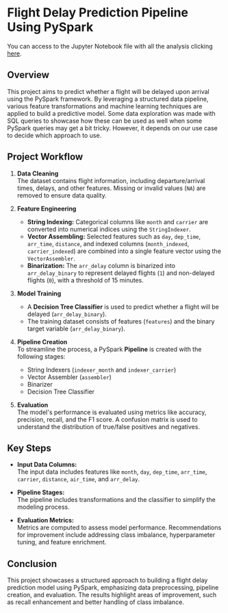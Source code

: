 # Flight Delay Prediction Pipeline Using PySpark

You can access to the Jupyter Notebook file with all the analysis clicking [here](https://github.com/jorgecontrerasostos/flight-delay-prediction-pipeline/blob/main/main.ipynb).

## **Overview**
This project aims to predict whether a flight will be delayed upon arrival using the PySpark framework. By leveraging a structured data pipeline, various feature transformations and machine learning techniques are applied to build a predictive model. Some data exploration was made with SQL queries to showcase how these can be used as well when some PySpark queries may get a bit tricky. However, it depends on our use case to decide which approach to use.

## **Project Workflow**

1. **Data Cleaning**  
   The dataset contains flight information, including departure/arrival times, delays, and other features. Missing or invalid values (`NA`) are removed to ensure data quality.  

2. **Feature Engineering**  
   - **String Indexing:** Categorical columns like `month` and `carrier` are converted into numerical indices using the `StringIndexer`.  
   - **Vector Assembling:** Selected features such as `day`, `dep_time`, `arr_time`, `distance`, and indexed columns (`month_indexed`, `carrier_indexed`) are combined into a single feature vector using the `VectorAssembler`.  
   - **Binarization:** The `arr_delay` column is binarized into `arr_delay_binary` to represent delayed flights (`1`) and non-delayed flights (`0`), with a threshold of 15 minutes.

3. **Model Training**  
   - A **Decision Tree Classifier** is used to predict whether a flight will be delayed (`arr_delay_binary`).  
   - The training dataset consists of features (`features`) and the binary target variable (`arr_delay_binary`).  

4. **Pipeline Creation**  
   To streamline the process, a PySpark **Pipeline** is created with the following stages:  
   - String Indexers (`indexer_month` and `indexer_carrier`)  
   - Vector Assembler (`assembler`)  
   - Binarizer  
   - Decision Tree Classifier  

5. **Evaluation**  
   The model's performance is evaluated using metrics like accuracy, precision, recall, and the F1 score. A confusion matrix is used to understand the distribution of true/false positives and negatives.

## **Key Steps**

- **Input Data Columns:**  
  The input data includes features like `month`, `day`, `dep_time`, `arr_time`, `carrier`, `distance`, `air_time`, and `arr_delay`.  

- **Pipeline Stages:**  
  The pipeline includes transformations and the classifier to simplify the modeling process.  

- **Evaluation Metrics:**  
  Metrics are computed to assess model performance. Recommendations for improvement include addressing class imbalance, hyperparameter tuning, and feature enrichment.

## **Conclusion**
This project showcases a structured approach to building a flight delay prediction model using PySpark, emphasizing data preprocessing, pipeline creation, and evaluation. The results highlight areas of improvement, such as recall enhancement and better handling of class imbalance.
